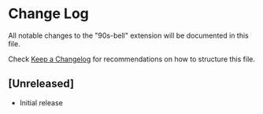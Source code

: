 # Change Log

All notable changes to the "90s-bell" extension will be documented in this file.

Check [Keep a Changelog](http://keepachangelog.com/) for recommendations on how to structure this file.

## [Unreleased]

- Initial release
